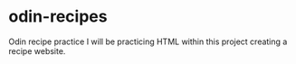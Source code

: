 # odin-recipes
Odin recipe practice
I will be practicing HTML within this project creating a recipe website. 